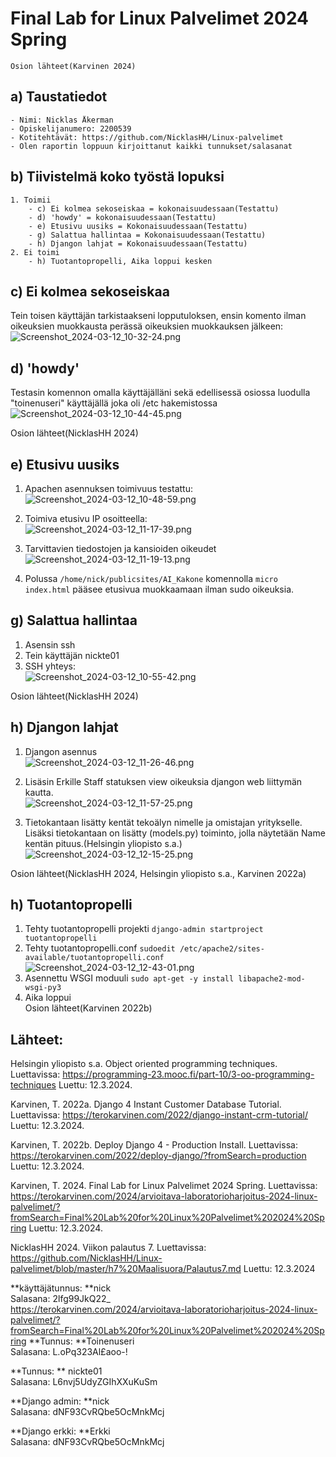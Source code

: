 # Final Lab for Linux Palvelimet 2024 Spring
	Osion lähteet(Karvinen 2024)

## a) Taustatiedot
    - Nimi: Nicklas Åkerman  
    - Opiskelijanumero: 2200539  
    - Kotitehtävät: https://github.com/NicklasHH/Linux-palvelimet  
    - Olen raportin loppuun kirjoittanut kaikki tunnukset/salasanat  

## b) Tiivistelmä koko työstä lopuksi
	1. Toimii  
		- c) Ei kolmea sekoseiskaa = kokonaisuudessaan(Testattu)  
		- d) 'howdy' = kokonaisuudessaan(Testattu)  
		- e) Etusivu uusiks = Kokonaisuudessaan(Testattu)  
		- g) Salattua hallintaa = Kokonaisuudessaan(Testattu)  
		- h) Djangon lahjat = Kokonaisuudessaan(Testattu)  
	2. Ei toimi  
		- h) Tuotantopropelli, Aika loppui kesken

## c) Ei kolmea sekoseiskaa  
Tein toisen käyttäjän tarkistaakseni lopputuloksen, ensin komento ilman oikeuksien muokkausta perässä oikeuksien muokkauksen jälkeen:  
![Screenshot_2024-03-12_10-32-24.png](Screenshot_2024-03-12_10-32-24.png)  

## d) 'howdy'  
Testasin komennon omalla käyttäjälläni sekä edellisessä osiossa luodulla "toinenuseri" käyttäjällä joka oli /etc hakemistossa  
![Screenshot_2024-03-12_10-44-45.png](Screenshot_2024-03-12_10-44-45.png)  

Osion lähteet(NicklasHH 2024)

## e) Etusivu uusiks  
1. Apachen asennuksen toimivuus testattu:  
![Screenshot_2024-03-12_10-48-59.png](Screenshot_2024-03-12_10-48-59.png)  

2. Toimiva etusivu IP osoitteella:  
![Screenshot_2024-03-12_11-17-39.png](Screenshot_2024-03-12_11-17-39.png)  

3. Tarvittavien tiedostojen ja kansioiden oikeudet   
![Screenshot_2024-03-12_11-19-13.png](Screenshot_2024-03-12_11-19-13.png)  

4. Polussa `/home/nick/publicsites/AI_Kakone` komennolla `micro index.html` pääsee etusivua muokkaamaan ilman sudo oikeuksia.  

## g) Salattua hallintaa
1. Asensin ssh  
2. Tein käyttäjän nickte01  
3. SSH yhteys:  
![Screenshot_2024-03-12_10-55-42.png](Screenshot_2024-03-12_10-55-42.png)  
	
Osion lähteet(NicklasHH 2024)

## h) Djangon lahjat
1. Djangon asennus  
	![Screenshot_2024-03-12_11-26-46.png](Screenshot_2024-03-12_11-26-46.png)  
	
2. Lisäsin Erkille Staff statuksen view oikeuksia djangon web liittymän kautta.    
![Screenshot_2024-03-12_11-57-25.png](Screenshot_2024-03-12_11-57-25.png)  

3. Tietokantaan lisätty kentät tekoälyn nimelle ja omistajan yritykselle. Lisäksi tietokantaan on lisätty (models.py) toiminto, jolla näytetään Name kentän pituus.(Helsingin yliopisto s.a.)  
![Screenshot_2024-03-12_12-15-25.png](Screenshot_2024-03-12_12-15-25.png)  

Osion lähteet(NicklasHH 2024, Helsingin yliopisto s.a., Karvinen 2022a)
	
## h) Tuotantopropelli
1. Tehty tuotantopropelli projekti `django-admin startproject tuotantopropelli`  
2. Tehty tuotantopropelli.conf `sudoedit /etc/apache2/sites-available/tuotantopropelli.conf`  
![Screenshot_2024-03-12_12-43-01.png](Screenshot_2024-03-12_12-43-01.png)
3. Asennettu WSGI moduuli `sudo apt-get -y install libapache2-mod-wsgi-py3`
4. Aika loppui  
Osion lähteet(Karvinen 2022b)
## Lähteet:

Helsingin yliopisto s.a. Object oriented programming techniques. Luettavissa: https://programming-23.mooc.fi/part-10/3-oo-programming-techniques Luettu: 12.3.2024.  

Karvinen, T. 2022a. Django 4 Instant Customer Database Tutorial. Luettavissa: https://terokarvinen.com/2022/django-instant-crm-tutorial/ Luettu: 12.3.2024.  

Karvinen, T. 2022b. Deploy Django 4 - Production Install. Luettavissa: https://terokarvinen.com/2022/deploy-django/?fromSearch=production Luettu: 12.3.2024.

Karvinen, T. 2024. Final Lab for Linux Palvelimet 2024 Spring. Luettavissa: https://terokarvinen.com/2024/arvioitava-laboratorioharjoitus-2024-linux-palvelimet/?fromSearch=Final%20Lab%20for%20Linux%20Palvelimet%202024%20Spring Luettu: 12.3.2024.

NicklasHH 2024. Viikon palautus 7. Luettavissa: https://github.com/NicklasHH/Linux-palvelimet/blob/master/h7%20Maalisuora/Palautus7.md Luettu: 12.3.2024  




**käyttäjätunnus: **nick  
Salasana: 2lfg99JkQ22_  
  https://terokarvinen.com/2024/arvioitava-laboratorioharjoitus-2024-linux-palvelimet/?fromSearch=Final%20Lab%20for%20Linux%20Palvelimet%202024%20Spring
**Tunnus: **Toinenuseri  
Salasana: L.oPq323Al£aoo-!  
  
**Tunnus: ** nickte01  
Salasana: L6nvj5UdyZGIhXXuKuSm  
  
**Django admin: **nick  
Salasana: dNF93CvRQbe5OcMnkMcj  
  
**Django erkki: **Erkki  
Salasana: dNF93CvRQbe5OcMnkMcj  
